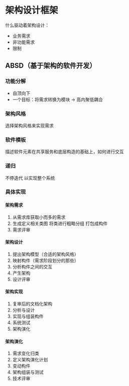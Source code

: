 # 架构设计框架

什么驱动着架构设计：

- 业务需求
- 非功能需求
- 限制

## ABSD（基于架构的软件开发）

### 功能分解

- 自顶向下
- 一个目标：将需求转换为模块 -> 高内聚低耦合

### 架构风格

选择架构风格来实现需求

### 软件模板

描述软件元素在共享服务和底层构造的基础上，如何进行交互

### 递归

不停迭代 以实现整个系统

### 具体实现

#### 架构需求

1. 从需求库获取小而多的需求
2. 生成定义相关类图 将类进行粗略分组 打包成构件
3. 需求评审

#### 架构设计

1. 提出架构模型（合适的架构风格）
2. 映射构件（需求阶段划分的那些）
3. 分析构件之间的交互
4. 产生架构
5. 设计评审

#### 架构实现

1. 复审后的文档化架构
2. 分析与设计
3. 实现与组装构件
4. 系统测试
5. 架构演化

#### 架构演化

1. 需求变化归类
2. 定义架构演化计划
3. 变动构件
4. 架构组装与测试
5. 技术评审
